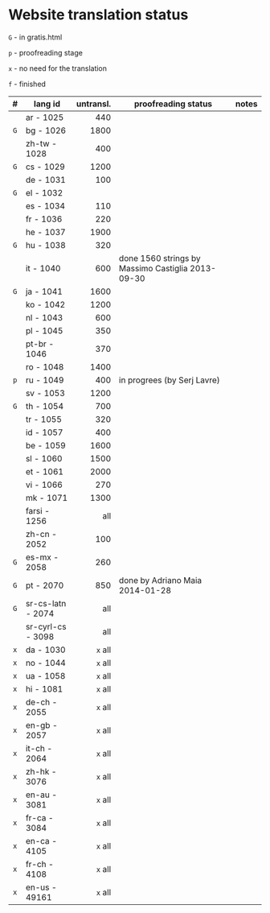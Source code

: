 ﻿

Website translation status
==========================

`G` - in gratis.html

`p` - proofreading stage

`x` - no need for the translation

`f` - finished

|  #  |      lang id      | untransl. |                proofreading status                | notes |
| :-: | ----------------- | --------: | ------------------------------------------------- | ----- |
|     | ar - 1025         |       440 |                                                   |       |
| `G` | bg - 1026         |      1800 |                                                   |       |
|     | zh-tw - 1028      |       400 |                                                   |       |
| `G` | cs - 1029         |      1200 |                                                   |       |
|     | de - 1031         |       100 |                                                   |       |
| `G` | el - 1032         |           |                                                   |       |
|     | es - 1034         |       110 |                                                   |       |
|     | fr - 1036         |       220 |                                                   |       |
|     | he - 1037         |      1900 |                                                   |       |
| `G` | hu - 1038         |       320 |                                                   |       |
|     | it - 1040         |       600 | done 1560 strings by Massimo Castiglia 2013-09-30 |       |
| `G` | ja - 1041         |      1600 |                                                   |       |
|     | ko - 1042         |      1200 |                                                   |       |
|     | nl - 1043         |       600 |                                                   |       |
|     | pl - 1045         |       350 |                                                   |       |
|     | pt-br - 1046      |       370 |                                                   |       |
|     | ro - 1048         |      1400 |                                                   |       |
| `p` | ru - 1049         |       400 | in progrees (by Serj Lavre)                       |       |
|     | sv - 1053         |      1200 |                                                   |       |
| `G` | th - 1054         |       700 |                                                   |       |
|     | tr - 1055         |       320 |                                                   |       |
|     | id - 1057         |       400 |                                                   |       |
|     | be - 1059         |      1600 |                                                   |       |
|     | sl - 1060         |      1500 |                                                   |       |
|     | et - 1061         |      2000 |                                                   |       |
|     | vi - 1066         |       270 |                                                   |       |
|     | mk - 1071         |      1300 |                                                   |       |
|     | farsi - 1256      |       all |                                                   |       |
|     | zh-cn - 2052      |       100 |                                                   |       |
| `G` | es-mx - 2058      |       260 |                                                   |       |
| `G` | pt - 2070         |       850 | done by Adriano Maia 2014-01-28                   |       |
| `G` | sr-cs-latn - 2074 |       all |                                                   |       |
|     | sr-cyrl-cs - 3098 |       all |                                                   |       |
| `x` | da - 1030         |   `x` all |                                                   |       |
| `x` | no - 1044         |   `x` all |                                                   |       |
| `x` | ua - 1058         |   `x` all |                                                   |       |
| `x` | hi - 1081         |   `x` all |                                                   |       |
| `x` | de-ch - 2055      |   `x` all |                                                   |       |
| `x` | en-gb - 2057      |   `x` all |                                                   |       |
| `x` | it-ch - 2064      |   `x` all |                                                   |       |
| `x` | zh-hk - 3076      |   `x` all |                                                   |       |
| `x` | en-au - 3081      |   `x` all |                                                   |       |
| `x` | fr-ca - 3084      |   `x` all |                                                   |       |
| `x` | en-ca - 4105      |   `x` all |                                                   |       |
| `x` | fr-ch - 4108      |   `x` all |                                                   |       |
| `x` | en-us - 49161     |   `x` all |                                                   |       |
